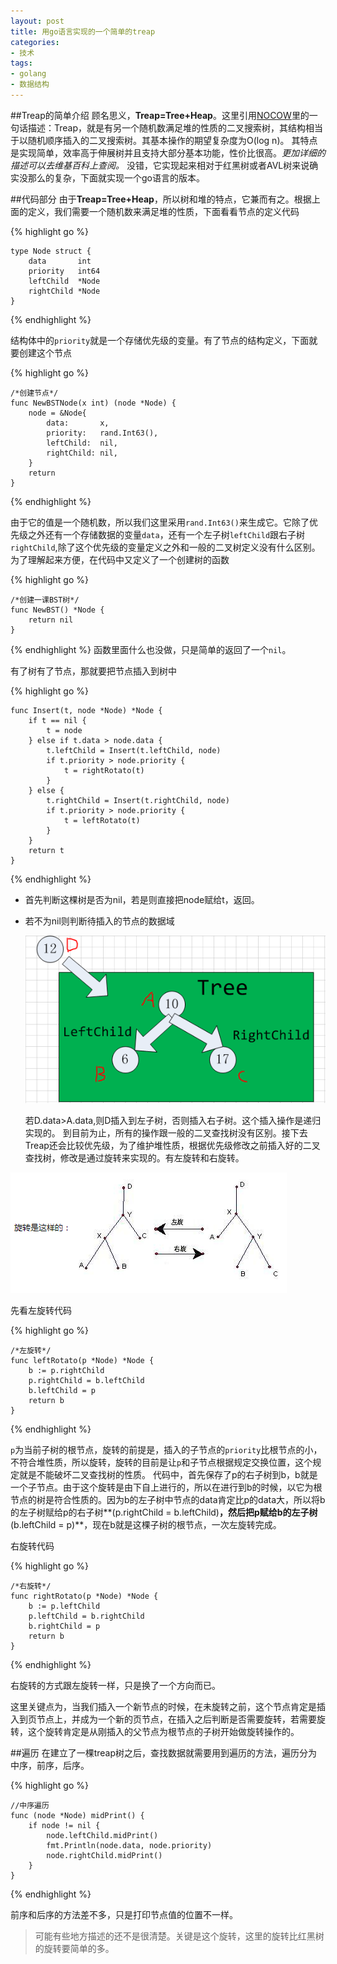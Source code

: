 ```yaml
---
layout: post
title: 用go语言实现的一个简单的treap
categories:
- 技术
tags:
- golang
- 数据结构
---
```


##Treap的简单介绍
顾名思义，**Treap=Tree+Heap**。这里引用[NOCOW](http://www.nocow.cn/index.php/Treap)里的一句话描述：Treap，就是有另一个随机数满足堆的性质的二叉搜索树，其结构相当于以随机顺序插入的二叉搜索树。其基本操作的期望复杂度为O(log n)。
其特点是实现简单，效率高于伸展树并且支持大部分基本功能，性价比很高。*更加详细的描述可以去维基百科上查阅。*
没错，它实现起来相对于红黑树或者AVL树来说确实没那么的复杂，下面就实现一个go语言的版本。

##代码部分
由于**Treap=Tree+Heap**，所以树和堆的特点，它兼而有之。根据上面的定义，我们需要一个随机数来满足堆的性质，下面看看节点的定义代码

{% highlight go %}

	type Node struct {
		data       int
		priority   int64
		leftChild  *Node
		rightChild *Node
	}
{% endhighlight %}

结构体中的`priority`就是一个存储优先级的变量。有了节点的结构定义，下面就要创建这个节点

{% highlight go %}

	/*创建节点*/
	func NewBSTNode(x int) (node *Node) {
		node = &Node{
			data:       x,
			priority:   rand.Int63(),
			leftChild:  nil,
			rightChild: nil,
		}
		return
	}
{% endhighlight %}

由于它的值是一个随机数，所以我们这里采用`rand.Int63()`来生成它。它除了优先级之外还有一个存储数据的变量`data`，还有一个左子树`leftChild`跟右子树`rightChild`,除了这个优先级的变量定义之外和一般的二叉树定义没有什么区别。为了理解起来方便，在代码中又定义了一个创建树的函数

{% highlight go %}

	/*创建一课BST树*/
	func NewBST() *Node {
		return nil
	}
{% endhighlight %}
函数里面什么也没做，只是简单的返回了一个`nil`。

有了树有了节点，那就要把节点插入到树中

{% highlight go %}

	func Insert(t, node *Node) *Node {
		if t == nil {
			t = node
		} else if t.data > node.data {
			t.leftChild = Insert(t.leftChild, node)
			if t.priority > node.priority {
				t = rightRotato(t)
			}
		} else {
			t.rightChild = Insert(t.rightChild, node)
			if t.priority > node.priority {
				t = leftRotato(t)
			}
		}
		return t
	}
{% endhighlight %}

 * 首先判断这棵树是否为nil，若是则直接把node赋给t，返回。
 * 若不为nil则判断待插入的节点的数据域
 
 	![](/image/2014blog/20141117.PNG)

 	若D.data>A.data,则D插入到左子树，否则插入右子树。这个插入操作是递归实现的。
到目前为止，所有的操作跟一般的二叉查找树没有区别。接下去Treap还会比较优先级，为了维护堆性质，根据优先级修改之前插入好的二叉查找树，修改是通过旋转来实现的。有左旋转和右旋转。

![](/image/2014blog/20141117_0.PNG)

先看左旋转代码

{% highlight go %}

	/*左旋转*/
	func leftRotato(p *Node) *Node {
		b := p.rightChild
		p.rightChild = b.leftChild
		b.leftChild = p
		return b
	}
{% endhighlight %}

`p`为当前子树的根节点，旋转的前提是，插入的子节点的`priority`比根节点的小，不符合堆性质，所以旋转，旋转的目前是让`p`和子节点根据规定交换位置，这个规定就是不能破坏二叉查找树的性质。
代码中，首先保存了p的右子树到b，b就是一个子节点。由于这个旋转是由下自上进行的，所以在进行到b的时候，以它为根节点的树是符合性质的。因为b的左子树中节点的data肯定比p的data大，所以将b的左子树赋给p的右子树**(p.rightChild = b.leftChild)**，然后把p赋给b的左子树**(b.leftChild = p)**，现在b就是这棵子树的根节点，一次左旋转完成。

右旋转代码

{% highlight go %}

	/*右旋转*/
	func rightRotato(p *Node) *Node {
		b := p.leftChild
		p.leftChild = b.rightChild
		b.rightChild = p
		return b
	}
{% endhighlight %}

右旋转的方式跟左旋转一样，只是换了一个方向而已。

这里关键点为，当我们插入一个新节点的时候，在未旋转之前，这个节点肯定是插入到页节点上，并成为一个新的页节点，在插入之后判断是否需要旋转，若需要旋转，这个旋转肯定是从刚插入的父节点为根节点的子树开始做旋转操作的。

##遍历
在建立了一棵treap树之后，查找数据就需要用到遍历的方法，遍历分为中序，前序，后序。

{% highlight go %}

	//中序遍历
	func (node *Node) midPrint() {
		if node != nil {
			node.leftChild.midPrint()
			fmt.Println(node.data, node.priority)
			node.rightChild.midPrint()
		}
	}
{% endhighlight %}

前序和后序的方法差不多，只是打印节点值的位置不一样。

>可能有些地方描述的还不是很清楚。关键是这个旋转，这里的旋转比红黑树的旋转要简单的多。

